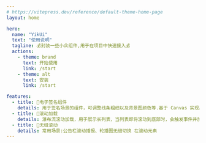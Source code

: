 ```yaml
---
# https://vitepress.dev/reference/default-theme-home-page
layout: home

hero:
  name: "YikUi"
  text: "使用说明"
  tagline: 💰封装一些小众组件,用于在项目中快速接入💰
  actions:
    - theme: brand
      text: 开始使用
      link: /start
    - theme: alt
      text: 安装
      link: /start

features:
  - title: 📝电子签名组件
    details: 用于签名场景的组件，可调整线条粗细以及背景图颜色等.基于 Canvas 实现。
  - title: 🧾滚动加载
    details: 瀑布流滚动加载，用于展示长列表，当列表即将滚动到底部时，会触发事件并加载更多列表项
  - title: 🚀无缝滚动
    details: 常用场景:公告栏滚动播报、轮播图无缝切换 在滚动元素
---
```


<style>
:root {
  --vp-home-hero-name-color: transparent;
  --vp-home-hero-name-background: -webkit-linear-gradient(120deg, #bd34fe 30%, #1a89fa);
}

@media (min-width: 640px) {
  :root {
    --vp-home-hero-image-filter: blur(56px);
  }
}

@media (min-width: 960px) {
  :root {
    --vp-home-hero-image-filter: blur(72px);
  }
}
</style>

